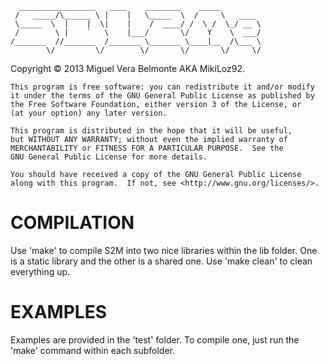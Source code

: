       _________________   ____    ________    _____
     /   _____/\______ \ |    |   \_____  \  /     \   ____
     \_____  \  |    |  \|    |    /  ____/ /  \ /  \_/ __ \
     /        \ |    `   \    |___/       \/    Y    \  ___/
    /_______  //_______  /_______ \_______ \____|__  /\___ \
            \/         \/        \/       \/       \/     \/

 Copyright © 2013 Miguel Vera Belmonte AKA MikiLoz92.

    This program is free software: you can redistribute it and/or modify
    it under the terms of the GNU General Public License as published by
    the Free Software Foundation, either version 3 of the License, or
    (at your option) any later version.

    This program is distributed in the hope that it will be useful,
    but WITHOUT ANY WARRANTY; without even the implied warranty of
    MERCHANTABILITY or FITNESS FOR A PARTICULAR PURPOSE.  See the
    GNU General Public License for more details.

    You should have received a copy of the GNU General Public License
    along with this program.  If not, see <http://www.gnu.org/licenses/>.
    
COMPILATION
===========
Use 'make' to compile S2M into two nice libraries within the lib folder. One is a static library and the other is a shared one.
Use 'make clean' to clean everything up.

EXAMPLES
========
Examples are provided in the 'test' folder. To compile one, just run the 'make' command within each subfolder.

